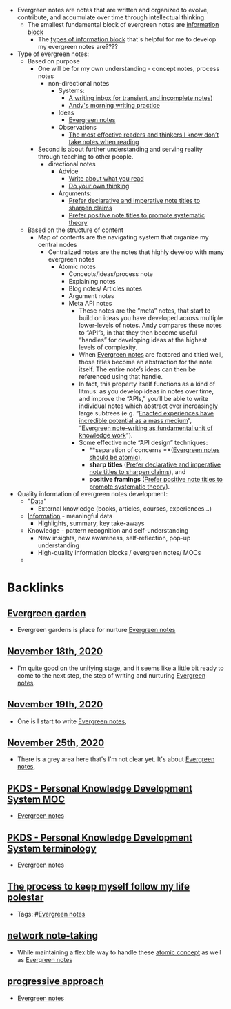 - Evergreen notes are notes that are written and organized to evolve, contribute, and accumulate over time through intellectual thinking.
    - The smallest fundamental block of evergreen notes are [information block](<information block.md>)
        - The [types of information block](<types of information block.md>) that's helpful for me to develop my evergreen notes are????
- Type of evergreen notes:
    - Based on purpose
        - One will be for my own understanding - concept notes, process notes
            - non-directional notes
                - Systems:
                    - [A writing inbox for transient and incomplete notes](https://notes.andymatuschak.org/A_writing_inbox_for_transient_and_incomplete_notes))
                    - [Andy's morning writing practice](https://notes.andymatuschak.org/My_morning_writing_practice)
                - Ideas
                    - [Evergreen notes](https://notes.andymatuschak.org/Evergreen_notes)
                - Observations
                    - [The most effective readers and thinkers I know don’t take notes when reading](https://notes.andymatuschak.org/The_most_effective_readers_and_thinkers_I_know_don%E2%80%99t_take_notes_when_reading)
        - Second is about further understanding and serving reality through teaching to other people.
            - directional notes
                - Advice
                    - [Write about what you read](https://notes.andymatuschak.org/Write_about_what_you_read)
                    - [Do your own thinking](https://notes.andymatuschak.org/Do_your_own_thinking)
                - Arguments:
                    - [Prefer declarative and imperative note titles to sharpen claims](https://notes.andymatuschak.org/Prefer_declarative_and_imperative_note_titles_to_sharpen_claims)
                    - [Prefer positive note titles to promote systematic theory](https://notes.andymatuschak.org/Prefer_positive_note_titles_to_promote_systematic_theory)
    - Based on the structure of content
        - Map of contents are the navigating system that organize my central nodes
            - Centralized notes are the notes that highly develop with many evergreen notes 
                - Atomic notes
                    - Concepts/ideas/process note
                    - Explaining notes
                    - Blog notes/ Articles notes
                    - Argument notes
                    - Meta API notes
                        - These notes are the “meta” notes, that start to build on ideas you have developed across multiple lower-levels of notes. Andy compares these notes to “API”s, in that they then become useful “handles” for developing ideas at the highest levels of complexity.
                        - When [Evergreen notes](https://notes.andymatuschak.org/Evergreen_notes) are factored and titled well, those titles become an abstraction for the note itself. The entire note’s ideas can then be referenced using that handle.
                        - In fact, this property itself functions as a kind of litmus: as you develop ideas in notes over time, and improve the “APIs,” you’ll be able to write individual notes which abstract over increasingly large subtrees (e.g. “[Enacted experiences have incredible potential as a mass medium](https://notes.andymatuschak.org/Enacted_experiences_have_incredible_potential_as_a_mass_medium)”, “[Evergreen note-writing as fundamental unit of knowledge work](https://notes.andymatuschak.org/Evergreen_note-writing_as_fundamental_unit_of_knowledge_work)”).
                        - Some effective note “API design” techniques:
                            - **separation of concerns **([Evergreen notes should be atomic](https://notes.andymatuschak.org/Evergreen_notes_should_be_atomic)),
                            - **sharp titles** ([Prefer declarative and imperative note titles to sharpen claims](https://notes.andymatuschak.org/Prefer_declarative_and_imperative_note_titles_to_sharpen_claims)), and
                            - **positive framings** ([Prefer positive note titles to promote systematic theory](https://notes.andymatuschak.org/Prefer_positive_note_titles_to_promote_systematic_theory)).
- Quality information of evergreen notes development:
    - "[Data](<Data.md>)"
        - External knowledge (books, articles, courses, experiences...)
    - [Information](<Information.md>) - meaningful data
        - Highlights, summary, key take-aways
    - Knowledge - pattern recognition and self-understanding
        - New insights, new awareness, self-reflection, pop-up understanding
        - High-quality information blocks / evergreen notes/ MOCs
    - 

# Backlinks
## [Evergreen garden](<Evergreen garden.md>)
- Evergreen gardens is place for nurture [Evergreen notes](<Evergreen notes.md>)

## [November 18th, 2020](<November 18th, 2020.md>)
- I'm quite good on the unifying stage, and it seems like a little bit ready to come to the next step, the step of writing and nurturing [Evergreen notes](<Evergreen notes.md>).

## [November 19th, 2020](<November 19th, 2020.md>)
- One is I start to write [Evergreen notes](<Evergreen notes.md>),

## [November 25th, 2020](<November 25th, 2020.md>)
- There is a grey area here that's I'm not clear yet. It's about [Evergreen notes](<Evergreen notes.md>),

## [PKDS - Personal Knowledge Development System MOC](<PKDS - Personal Knowledge Development System MOC.md>)
- [Evergreen notes](<Evergreen notes.md>)

## [PKDS - Personal Knowledge Development System terminology](<PKDS - Personal Knowledge Development System terminology.md>)
- [Evergreen notes](<Evergreen notes.md>)

## [The process to keep myself follow my life polestar](<The process to keep myself follow my life polestar.md>)
- Tags: #[Evergreen notes](<Evergreen notes.md>)

## [network note-taking](<network note-taking.md>)
- While maintaining a flexible way to handle these [atomic concept](<atomic concept.md>) as well as [Evergreen notes](<Evergreen notes.md>)

## [progressive approach](<progressive approach.md>)
- [Evergreen notes](<Evergreen notes.md>)


